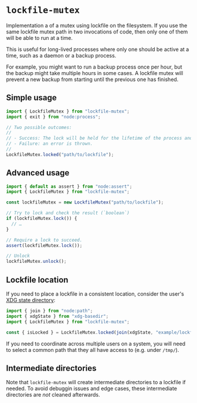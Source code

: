 # `lockfile-mutex`

Implementation a of a mutex using lockfile on the filesystem. If you use the
same lockfile mutex path in two invocations of code, then only one of them
will be able to run at a time.

This is useful for long-lived processes where only one should be active at a
time, such as a daemon or a backup process.

For example, you might want to run a backup process once per hour, but the
backup might take multiple hours in some cases. A lockfile mutex will prevent
a new backup from starting until the previous one has finished.

## Simple usage

```ts
import { LockfileMutex } from "lockfile-mutex";
import { exit } from "node:process";

// Two possible outcomes:
//
// - Success: The lock will be held for the lifetime of the process and released at the end.
// - Failure: an error is thrown.
//
LockfileMutex.locked("path/to/lockfile");
```

## Advanced usage

```ts
import { default as assert } from "node:assert";
import { LockfileMutex } from "lockfile-mutex";

const lockfileMutex = new LockfileMutex("path/to/lockfile");

// Try to lock and check the result (`boolean`)
if (lockfileMutex.lock()) {
  // …
}

// Require a lock to succeed.
assert(lockfileMutex.lock());

// Unlock
lockfileMutex.unlock();
```

## Lockfile location

If you need to place a lockfile in a consistent location, consider the user's [XDG state directory](https://specifications.freedesktop.org/basedir-spec/latest/#basics):

```ts
import { join } from "node:path";
import { xdgState } from "xdg-basedir";
import { LockfileMutex } from "lockfile-mutex";

const { isLocked } = LockfileMutex.locked(join(xdgState, "example/lockfile"));
```

If you need to coordinate across multiple users on a system, you will need to select a common path that they all have access to (e.g. under `/tmp/`).

## Intermediate directories

Note that `lockfile-mutex` will create intermediate directories to a lockfile if needed. To avoid debuggin issues and edge cases, these intermediate directories are *not* cleaned afterwards.
